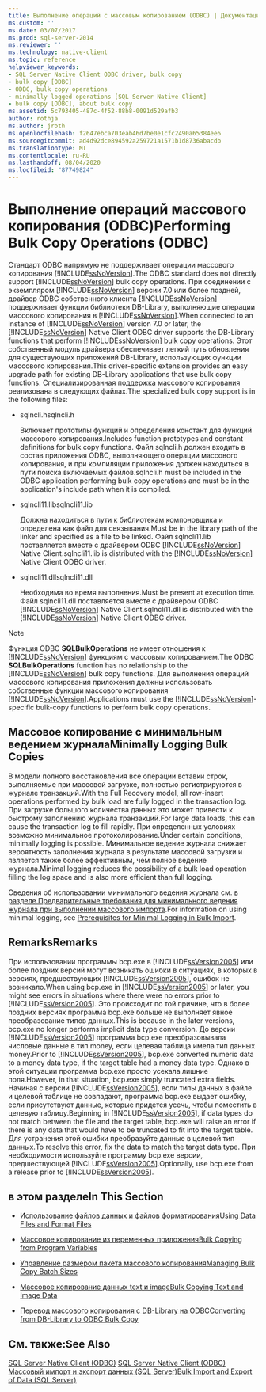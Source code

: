 ```yaml
---
title: Выполнение операций с массовым копированием (ODBC) | Документация Майкрософт
ms.custom: ''
ms.date: 03/07/2017
ms.prod: sql-server-2014
ms.reviewer: ''
ms.technology: native-client
ms.topic: reference
helpviewer_keywords:
- SQL Server Native Client ODBC driver, bulk copy
- bulk copy [ODBC]
- ODBC, bulk copy operations
- minimally logged operations [SQL Server Native Client]
- bulk copy [ODBC], about bulk copy
ms.assetid: 5c793405-487c-4f52-88b8-0091d529afb3
author: rothja
ms.author: jroth
ms.openlocfilehash: f2647ebca703eab46d7be0e1cfc2490a65384ee6
ms.sourcegitcommit: ad4d92dce894592a259721a1571b1d8736abacdb
ms.translationtype: MT
ms.contentlocale: ru-RU
ms.lasthandoff: 08/04/2020
ms.locfileid: "87749824"
---
```

# <a name="performing-bulk-copy-operations-odbc"></a><span data-ttu-id="bff6e-102">Выполнение операций массового копирования (ODBC)</span><span class="sxs-lookup"><span data-stu-id="bff6e-102">Performing Bulk Copy Operations (ODBC)</span></span>
  <span data-ttu-id="bff6e-103">Стандарт ODBC напрямую не поддерживает операции массового копирования [!INCLUDE[ssNoVersion](../../includes/ssnoversion-md.md)].</span><span class="sxs-lookup"><span data-stu-id="bff6e-103">The ODBC standard does not directly support [!INCLUDE[ssNoVersion](../../includes/ssnoversion-md.md)] bulk copy operations.</span></span> <span data-ttu-id="bff6e-104">При соединении с экземпляром [!INCLUDE[ssNoVersion](../../includes/ssnoversion-md.md)] версии 7.0 или более поздней, драйвер ODBC собственного клиента [!INCLUDE[ssNoVersion](../../includes/ssnoversion-md.md)] поддерживает функции библиотеки DB-Library, выполняющие операции массового копирования в [!INCLUDE[ssNoVersion](../../includes/ssnoversion-md.md)].</span><span class="sxs-lookup"><span data-stu-id="bff6e-104">When connected to an instance of [!INCLUDE[ssNoVersion](../../includes/ssnoversion-md.md)] version 7.0 or later, the [!INCLUDE[ssNoVersion](../../includes/ssnoversion-md.md)] Native Client ODBC driver supports the DB-Library functions that perform [!INCLUDE[ssNoVersion](../../includes/ssnoversion-md.md)] bulk copy operations.</span></span> <span data-ttu-id="bff6e-105">Этот собственный модуль драйвера обеспечивает легкий путь обновления для существующих приложений DB-Library, использующих функции массового копирования.</span><span class="sxs-lookup"><span data-stu-id="bff6e-105">This driver-specific extension provides an easy upgrade path for existing DB-Library applications that use bulk copy functions.</span></span> <span data-ttu-id="bff6e-106">Специализированная поддержка массового копирования реализована в следующих файлах.</span><span class="sxs-lookup"><span data-stu-id="bff6e-106">The specialized bulk copy support is in the following files:</span></span>  
  
-   <span data-ttu-id="bff6e-107">sqlncli.h</span><span class="sxs-lookup"><span data-stu-id="bff6e-107">sqlncli.h</span></span>  
  
     <span data-ttu-id="bff6e-108">Включает прототипы функций и определения констант для функций массового копирования.</span><span class="sxs-lookup"><span data-stu-id="bff6e-108">Includes function prototypes and constant definitions for bulk copy functions.</span></span> <span data-ttu-id="bff6e-109">Файл sqlncli.h должен входить в состав приложения ODBC, выполняющего операции массового копирования, и при компиляции приложения должен находиться в пути поиска включаемых файлов.</span><span class="sxs-lookup"><span data-stu-id="bff6e-109">sqlncli.h must be included in the ODBC application performing bulk copy operations and must be in the application's include path when it is compiled.</span></span>  
  
-   <span data-ttu-id="bff6e-110">sqlncli11.lib</span><span class="sxs-lookup"><span data-stu-id="bff6e-110">sqlncli11.lib</span></span>  
  
     <span data-ttu-id="bff6e-111">Должна находиться в пути к библиотекам компоновщика и определена как файл для связывания.</span><span class="sxs-lookup"><span data-stu-id="bff6e-111">Must be in the library path of the linker and specified as a file to be linked.</span></span> <span data-ttu-id="bff6e-112">Файл sqlncli11.lib поставляется вместе с драйвером ODBC [!INCLUDE[ssNoVersion](../../includes/ssnoversion-md.md)] Native Client.</span><span class="sxs-lookup"><span data-stu-id="bff6e-112">sqlncli11.lib is distributed with the [!INCLUDE[ssNoVersion](../../includes/ssnoversion-md.md)] Native Client ODBC driver.</span></span>  
  
-   <span data-ttu-id="bff6e-113">sqlncli11.dll</span><span class="sxs-lookup"><span data-stu-id="bff6e-113">sqlncli11.dll</span></span>  
  
     <span data-ttu-id="bff6e-114">Необходима во время выполнения.</span><span class="sxs-lookup"><span data-stu-id="bff6e-114">Must be present at execution time.</span></span> <span data-ttu-id="bff6e-115">Файл sqlncli11.dll поставляется вместе с драйвером ODBC [!INCLUDE[ssNoVersion](../../includes/ssnoversion-md.md)] Native Client.</span><span class="sxs-lookup"><span data-stu-id="bff6e-115">sqlncli11.dll is distributed with the [!INCLUDE[ssNoVersion](../../includes/ssnoversion-md.md)] Native Client ODBC driver.</span></span>  
  
> [!NOTE]  
>  <span data-ttu-id="bff6e-116">Функция ODBC **SQLBulkOperations** не имеет отношения к [!INCLUDE[ssNoVersion](../../includes/ssnoversion-md.md)] функциям с массовым копированием.</span><span class="sxs-lookup"><span data-stu-id="bff6e-116">The ODBC **SQLBulkOperations** function has no relationship to the [!INCLUDE[ssNoVersion](../../includes/ssnoversion-md.md)] bulk copy functions.</span></span> <span data-ttu-id="bff6e-117">Для выполнения операций массового копирования приложения должны использовать собственные функции массового копирования [!INCLUDE[ssNoVersion](../../includes/ssnoversion-md.md)].</span><span class="sxs-lookup"><span data-stu-id="bff6e-117">Applications must use the [!INCLUDE[ssNoVersion](../../includes/ssnoversion-md.md)]-specific bulk-copy functions to perform bulk copy operations.</span></span>  
  
## <a name="minimally-logging-bulk-copies"></a><span data-ttu-id="bff6e-118">Массовое копирование с минимальным ведением журнала</span><span class="sxs-lookup"><span data-stu-id="bff6e-118">Minimally Logging Bulk Copies</span></span>  
 <span data-ttu-id="bff6e-119">В модели полного восстановления все операции вставки строк, выполняемые при массовой загрузке, полностью регистрируются в журнале транзакций.</span><span class="sxs-lookup"><span data-stu-id="bff6e-119">With the Full Recovery model, all row-insert operations performed by bulk load are fully logged in the transaction log.</span></span> <span data-ttu-id="bff6e-120">При загрузке большого количества данных это может привести к быстрому заполнению журнала транзакций.</span><span class="sxs-lookup"><span data-stu-id="bff6e-120">For large data loads, this can cause the transaction log to fill rapidly.</span></span> <span data-ttu-id="bff6e-121">При определенных условиях возможно минимальное протоколирование.</span><span class="sxs-lookup"><span data-stu-id="bff6e-121">Under certain conditions, minimally logging is possible.</span></span> <span data-ttu-id="bff6e-122">Минимальное ведение журнала снижает вероятность заполнения журнала в результате массовой загрузки и является также более эффективным, чем полное ведение журнала.</span><span class="sxs-lookup"><span data-stu-id="bff6e-122">Minimal logging reduces the possibility of a bulk load operation filling the log space and is also more efficient than full logging.</span></span>  
  
 <span data-ttu-id="bff6e-123">Сведения об использовании минимального ведения журнала см. [в разделе Предварительные требования для минимального ведения журнала при выполнении массового импорта](../import-export/prerequisites-for-minimal-logging-in-bulk-import.md).</span><span class="sxs-lookup"><span data-stu-id="bff6e-123">For information on using minimal logging, see [Prerequisites for Minimal Logging in Bulk Import](../import-export/prerequisites-for-minimal-logging-in-bulk-import.md).</span></span>  
  
## <a name="remarks"></a><span data-ttu-id="bff6e-124">Remarks</span><span class="sxs-lookup"><span data-stu-id="bff6e-124">Remarks</span></span>  
 <span data-ttu-id="bff6e-125">При использовании программы bcp.exe в [!INCLUDE[ssVersion2005](../../includes/ssversion2005-md.md)] или более поздних версий могут возникать ошибки в ситуациях, в которых в версиях, предшествующих [!INCLUDE[ssVersion2005](../../includes/ssversion2005-md.md)], ошибок не возникало.</span><span class="sxs-lookup"><span data-stu-id="bff6e-125">When using bcp.exe in [!INCLUDE[ssVersion2005](../../includes/ssversion2005-md.md)] or later, you might see errors in situations where there were no errors prior to [!INCLUDE[ssVersion2005](../../includes/ssversion2005-md.md)].</span></span> <span data-ttu-id="bff6e-126">Это происходит по той причине, что в более поздних версиях программа bcp.exe больше не выполняет явное преобразование типов данных.</span><span class="sxs-lookup"><span data-stu-id="bff6e-126">This is because in the later versions, bcp.exe no longer performs implicit data type conversion.</span></span> <span data-ttu-id="bff6e-127">До версии [!INCLUDE[ssVersion2005](../../includes/ssversion2005-md.md)] программа bcp.exe преобразовывала числовые данные в тип money, если целевая таблица имела тип данных money.</span><span class="sxs-lookup"><span data-stu-id="bff6e-127">Prior to [!INCLUDE[ssVersion2005](../../includes/ssversion2005-md.md)], bcp.exe converted numeric data to a money data type, if the target table had a money data type.</span></span> <span data-ttu-id="bff6e-128">Однако в этой ситуации программа bcp.exe просто усекала лишние поля.</span><span class="sxs-lookup"><span data-stu-id="bff6e-128">However, in that situation, bcp.exe simply truncated extra fields.</span></span> <span data-ttu-id="bff6e-129">Начиная с версии [!INCLUDE[ssVersion2005](../../includes/ssversion2005-md.md)], если типы данных в файле и целевой таблице не совпадают, программа bcp.exe выдает ошибку, если присутствуют данные, которые придется усечь, чтобы поместить в целевую таблицу.</span><span class="sxs-lookup"><span data-stu-id="bff6e-129">Beginning in [!INCLUDE[ssVersion2005](../../includes/ssversion2005-md.md)], if data types do not match between the file and the target table, bcp.exe will raise an error if there is any data that would have to be truncated to fit into the target table.</span></span> <span data-ttu-id="bff6e-130">Для устранения этой ошибки преобразуйте данные в целевой тип данных.</span><span class="sxs-lookup"><span data-stu-id="bff6e-130">To resolve this error, fix the data to match the target data type.</span></span> <span data-ttu-id="bff6e-131">При необходимости используйте программу bcp.exe версии, предшествующей [!INCLUDE[ssVersion2005](../../includes/ssversion2005-md.md)].</span><span class="sxs-lookup"><span data-stu-id="bff6e-131">Optionally, use bcp.exe from a release prior to [!INCLUDE[ssVersion2005](../../includes/ssversion2005-md.md)].</span></span>  
  
## <a name="in-this-section"></a><span data-ttu-id="bff6e-132">в этом разделе</span><span class="sxs-lookup"><span data-stu-id="bff6e-132">In This Section</span></span>  
  
-   [<span data-ttu-id="bff6e-133">Использование файлов данных и файлов форматирования</span><span class="sxs-lookup"><span data-stu-id="bff6e-133">Using Data Files and Format Files</span></span>](using-data-files-and-format-files.md)  
  
-   [<span data-ttu-id="bff6e-134">Массовое копирование из переменных приложения</span><span class="sxs-lookup"><span data-stu-id="bff6e-134">Bulk Copying from Program Variables</span></span>](bulk-copying-from-program-variables.md)  
  
-   [<span data-ttu-id="bff6e-135">Управление размером пакета массового копирования</span><span class="sxs-lookup"><span data-stu-id="bff6e-135">Managing Bulk Copy Batch Sizes</span></span>](managing-bulk-copy-batch-sizes.md)  
  
-   [<span data-ttu-id="bff6e-136">Массовое копирование данных text и image</span><span class="sxs-lookup"><span data-stu-id="bff6e-136">Bulk Copying Text and Image Data</span></span>](bulk-copying-text-and-image-data.md)  
  
-   [<span data-ttu-id="bff6e-137">Перевод массового копирования с DB-Library на ODBC</span><span class="sxs-lookup"><span data-stu-id="bff6e-137">Converting from DB-Library to ODBC Bulk Copy</span></span>](converting-from-db-library-to-odbc-bulk-copy.md)  
  
## <a name="see-also"></a><span data-ttu-id="bff6e-138">См. также:</span><span class="sxs-lookup"><span data-stu-id="bff6e-138">See Also</span></span>  
 <span data-ttu-id="bff6e-139">[SQL Server Native Client &#40;ODBC&#41;](../native-client/odbc/sql-server-native-client-odbc.md) </span><span class="sxs-lookup"><span data-stu-id="bff6e-139">[SQL Server Native Client &#40;ODBC&#41;](../native-client/odbc/sql-server-native-client-odbc.md) </span></span>  
 [<span data-ttu-id="bff6e-140">Массовый импорт и экспорт данных (SQL Server)</span><span class="sxs-lookup"><span data-stu-id="bff6e-140">Bulk Import and Export of Data &#40;SQL Server&#41;</span></span>](../import-export/bulk-import-and-export-of-data-sql-server.md)  
  
  
